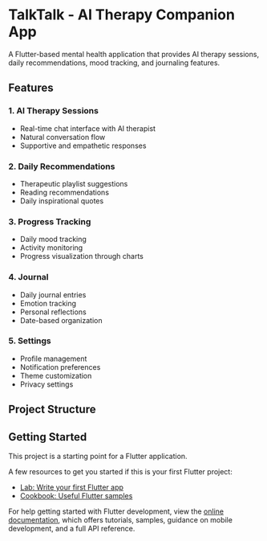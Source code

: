 # TalkTalk - AI Therapy Companion App

A Flutter-based mental health application that provides AI therapy sessions, daily recommendations, mood tracking, and journaling features.

## Features

### 1. AI Therapy Sessions

- Real-time chat interface with AI therapist
- Natural conversation flow
- Supportive and empathetic responses

### 2. Daily Recommendations

- Therapeutic playlist suggestions
- Reading recommendations
- Daily inspirational quotes

### 3. Progress Tracking

- Daily mood tracking
- Activity monitoring
- Progress visualization through charts

### 4. Journal

- Daily journal entries
- Emotion tracking
- Personal reflections
- Date-based organization

### 5. Settings

- Profile management
- Notification preferences
- Theme customization
- Privacy settings

## Project Structure

## Getting Started

This project is a starting point for a Flutter application.

A few resources to get you started if this is your first Flutter project:

- [Lab: Write your first Flutter app](https://docs.flutter.dev/get-started/codelab)
- [Cookbook: Useful Flutter samples](https://docs.flutter.dev/cookbook)

For help getting started with Flutter development, view the
[online documentation](https://docs.flutter.dev/), which offers tutorials,
samples, guidance on mobile development, and a full API reference.
